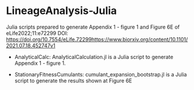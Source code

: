 # LineageAnalysis-Julia

Julia scripts prepared to generate Appendix 1 - figure 1 and Figure 6E of eLife2022;11:e72299 DOI: https://doi.org/10.7554/eLife.72299<https://www.biorxiv.org/content/10.1101/2021.07.18.452747v1>

- AnalyticalCalc: AnalyticalCalculation.jl is a Julia script to generate Appendix 1 - figure 1. 

- StationaryFitnessCumulants: cumulant_expansion_bootstrap.jl is a Julia script to generate the results shown at Figure 6E

